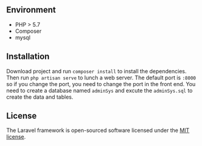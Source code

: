 ## Environment
- PHP > 5.7
- Composer
- mysql

## Installation
Download project and run `composer install` to install the dependencies. Then run `php artisan serve` to lunch a web server.
The default port is `:8000` so if you change the port, you need to change the port in the front end.
You need to create a database named `adminSys` and excute the `adminSys.sql` to create the data and tables.

## License

The Laravel framework is open-sourced software licensed under the [MIT license](https://opensource.org/licenses/MIT).

